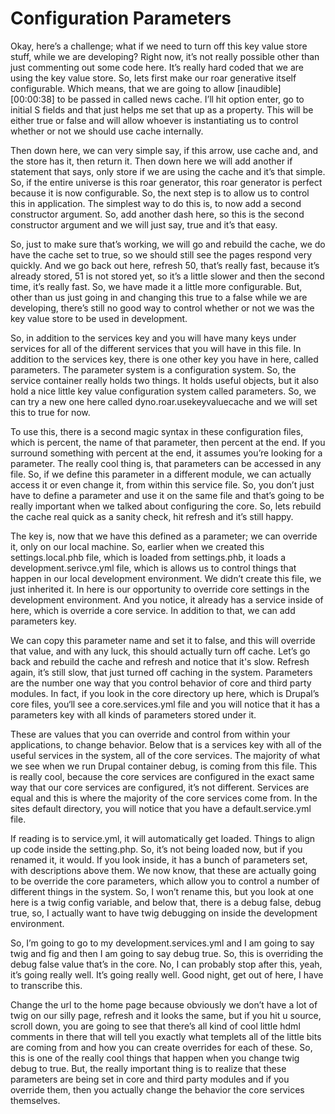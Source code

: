# Configuration Parameters

Okay, here’s a challenge; what if we need to turn off this key value store stuff, while we are developing?  Right now, it’s not really possible other than just commenting out some code here.  It’s really hard coded that we are using the key value store.  So, lets first make our roar generative itself configurable.  Which means, that we are going to allow [inaudible] [00:00:38] to be passed in called news cache.  I’ll hit option enter, go to initial S fields and that just helps me set that up as a property.  This will be either true or false and will allow whoever is instantiating us to control whether or not we should use cache internally.  

Then down here, we can very simple say, if this arrow, use cache and, and the store has it, then return it.  Then down here we will add another if statement that says, only store if we are using the cache and it’s that simple.  So, if the entire universe is this roar generator, this roar generator is perfect because it is now configurable.  So, the next step is to allow us to control this in application.  The simplest way to do this is, to now add a second constructor argument.  So, add another dash here, so this is the second constructor argument and we will just say, true and it’s that easy.  

So, just to make sure that’s working, we will go and rebuild the cache, we do have the cache set to true, so we should still see the pages respond very quickly.  And we go back out here, refresh 50, that’s really fast, because it’s already stored, 51 is not stored yet, so it’s a little slower and then the second time, it’s really fast.  So, we have made it a little more configurable.  But, other than us just going in and changing this true to a false while we are developing, there’s still no good way to control whether or not we was the key value store to be used in development.  

So, in addition to the services key and you will have many keys under services for all of the different services that you will have in this file.  In addition to the services key, there is one other key you have in here, called parameters.  The parameter system is a configuration system.  So, the service container really holds two things.  It holds useful objects, but it also hold a nice little key value configuration system called parameters.  So, we can try a new one here called dyno.roar.usekeyvaluecache and we will set this to true for now. 



To use this, there is a second magic syntax in these configuration files, which is percent, the name of that parameter, then percent at the end.  If you surround something with percent at the end, it assumes you’re looking for a parameter.  The really cool thing is, that parameters can be accessed in any file.  So, if we define this parameter in a different module, we can actually access it or even change it, from within this service file.  So, you don’t just have to define a parameter and use it on the same file and that’s going to be really important when we talked about configuring the core.  So, lets rebuild the cache real quick as a sanity check, hit refresh and it’s still happy. 

The key is, now that we have this defined as a parameter; we can override it, only on our local machine.  So, earlier when we created this settings.local.phb file, which is loaded from settings.phb, it loads a development.serivce.yml file, which is allows us to control things that happen in our local development environment.  We didn’t create this file, we just inherited it.  In here is our opportunity to override core settings in the development environment.  And you notice, it already has a service inside of here, which is override a core service.  In addition to that, we can add parameters key.  

We can copy this parameter name and set it to false, and this will override that value, and with any luck, this should actually turn off cache.  Let’s go back and rebuild the cache and refresh and notice that it's slow.  Refresh again, it’s still slow, that just turned off caching in the system.  Parameters are the number one way that you control behavior of core and third party modules.  In fact, if you look in the core directory up here, which is Drupal’s core files, you‘ll see a core.services.yml file and you will notice that it has a parameters key with all kinds of parameters stored under it. 

These are values that you can override and control from within your applications, to change behavior.  Below that is a services key with all of the useful services in the system, all of the core services.  The majority of what we see when we run Drupal container debug, is coming from this file.  This is really cool, because the core services are configured in the exact same way that our core services are configured, it’s not different.  Services are equal and this is where the majority of the core services come from.  In the sites default directory, you will notice that you have a default.service.yml file.  

If reading is to service.yml, it will automatically get loaded.  Things to align up code inside the setting.php.  So, it’s not being loaded now, but if you renamed it, it would.  If you look inside, it has a bunch of parameters set, with descriptions above them.  We now know, that these are actually going to be override the core parameters, which allow you to control a number of different things in the system.  So, I won’t rename this, but you look at one here is a twig config variable, and below that, there is a debug false, debug true, so, I actually want to have twig debugging on inside the development environment.  

So, I’m going to go to my development.services.yml and I am going to say twig and fig and then I am going to say debug true.  So, this is overriding the debug false value that’s in the core.  No, I can probably stop after this, yeah, it’s going really well.  It’s going really well.  Good night, get out of here, I have to transcribe this. 

Change the url to the home page because obviously we don’t have a lot of twig on our silly page, refresh and it looks the same, but if you hit u source, scroll down, you are going to see that there’s all kind of cool little hdml comments in there that will tell you exactly what templets all of the little bits are coming from and how you can create overrides for each of these.  So, this is one of the really cool things that happen when you change twig debug to true.  But, the really important thing is to realize that these parameters are being set in core and third party modules and if you override them, then you actually change the behavior the core services themselves.  



